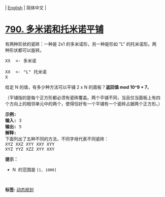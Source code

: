 | [English](README_EN.md) | 简体中文 |

# [790. 多米诺和托米诺平铺](https://leetcode-cn.com/problems/domino-and-tromino-tiling)
<p>有两种形状的瓷砖：一种是&nbsp;2x1 的多米诺形，另一种是形如&nbsp;&quot;L&quot; 的托米诺形。两种形状都可以旋转。</p>

<pre>
XX  &lt;- 多米诺

XX  &lt;- &quot;L&quot; 托米诺
X
</pre>

<p>给定&nbsp;N 的值，有多少种方法可以平铺&nbsp;2 x N 的面板？<strong>返回值 mod 10^9 + 7</strong>。</p>

<p>（平铺指的是每个正方形都必须有瓷砖覆盖。两个平铺不同，当且仅当面板上有四个方向上的相邻单元中的两个，使得恰好有一个平铺有一个瓷砖占据两个正方形。）</p>

<pre>
<strong>示例:</strong>
<strong>输入:</strong> 3
<strong>输出:</strong> 5
<strong>解释:</strong> 
下面列出了五种不同的方法，不同字母代表不同瓷砖：
XYZ XXZ XYY XXY XYY
XYZ YYZ XZZ XYY XXY</pre>

<p><strong>提示：</strong></p>

<ul>
	<li>N&nbsp; 的范围是&nbsp;<code>[1, 1000]</code></li>
</ul>

<p>&nbsp;</p>

**标签:**  [动态规划](https://leetcode-cn.com/tag/dynamic-programming) 